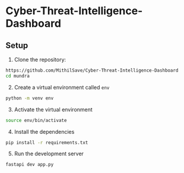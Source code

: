 # Cyber-Threat-Intelligence-Dashboard
## Setup

1. Clone the repository:

```bash
https://github.com/MithilSave/Cyber-Threat-Intelligence-Dashboard
cd mundra
```

2. Create a virtual environment called `env`

```bash
python -m venv env
```

3. Activate the virtual environment

```bash
source env/bin/activate
```

4. Install the dependencies

```bash
pip install -r requirements.txt
```

5. Run the development server

```bash
fastapi dev app.py
```

